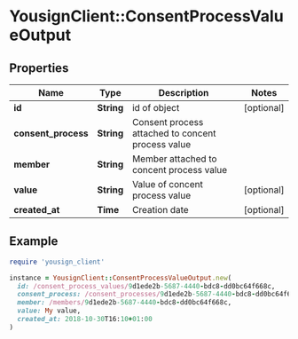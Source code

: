 # YousignClient::ConsentProcessValueOutput

## Properties

| Name | Type | Description | Notes |
| ---- | ---- | ----------- | ----- |
| **id** | **String** | id of object | [optional] |
| **consent_process** | **String** | Consent process attached to concent process value |  |
| **member** | **String** | Member attached to concent process value |  |
| **value** | **String** | Value of concent process value | [optional] |
| **created_at** | **Time** | Creation date | [optional] |

## Example

```ruby
require 'yousign_client'

instance = YousignClient::ConsentProcessValueOutput.new(
  id: /consent_process_values/9d1ede2b-5687-4440-bdc8-dd0bc64f668c,
  consent_process: /consent_processes/9d1ede2b-5687-4440-bdc8-dd0bc64f668c,
  member: /members/9d1ede2b-5687-4440-bdc8-dd0bc64f668c,
  value: My value,
  created_at: 2018-10-30T16:10+01:00
)
```

